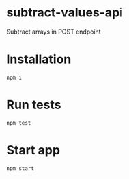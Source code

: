 # subtract-values-api
Subtract arrays in POST endpoint

# Installation

`npm i`

# Run tests

`npm test`

# Start app

`npm start`
